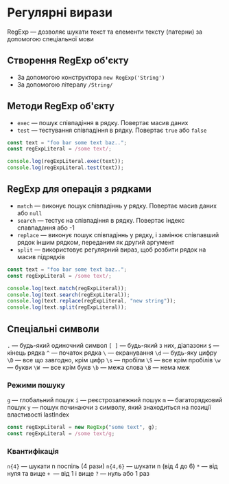 # Регулярні вирази

RegExp — дозволяє шукати текст та елементи тексту (патерни) за допомогою спеціальної мови

## Створення RegExp об'єкту

-   За допомогою конструктора `new RegExp('String')`
-   За допомогою літералу `/String/`

## Методи RegExp об'єкту

-   `exec` — пошук співпадіння в рядку. Повертає масив даних
-   `test` — тестування співпадіння в рядку. Повертає `true` або `false`

```js
const text = "foo bar some text baz..";
const regExpLiteral = /some text/;

console.log(regExpLiteral.exec(text));
console.log(regExpLiteral.test(text));
```

## RegExp для операція з рядками

-   `match` — виконує пошук співпадіннь у рядку. Повертає масив даних або `null`
-   `search` — тестує на співпадіння в рядку. Повертає індекс спавпадання або -1
-   `replace` — виконує пошук співпадіннь у рядку, і замінює співпавший рядок іншим рядком, переданим як другий аргумент
-   `split` — використовує регулярний вираз, щоб розбити рядок на масив підрядків

```js
const text = "foo bar some text baz..";
const regExpLiteral = /some text/;

console.log(text.match(regExpLiteral));
console.log(text.search(regExpLiteral));
console.log(text.replace(regExpLiteral, "new string"));
console.log(text.split(regExpLiteral));
```

## Спеціальні символи

`.` — будь-який одиночний символ
`[ ]` — будь-який з них, діапазони
`$` — кінець рядка
`^` — початок рядка
`\` — екранування
`\d` — будь-яку цифру
`\D` — все що завгодно, крім цифр
`\s` — пробіли
`\S` — все крім пробілів
`\w `— букви
`\W `— все крім букв
`\b` — межа слова
`\B` — нема меж

### Режими пошуку

`g` — глобальний пошук
`i` — реєстрозалежний пошук
`m` — багаторядковий пошук
`y` — пошук починаючи з символу, який знаходиться на позиції властивості lastIndex

```js
const regExpLiteral = new RegExp("some text", g);
const regExpLiteral = /some text/g;
```

### Квантифікація

`n{4}` — шукати n поспіль (4 рази)
`n{4,6}` — шукати n (від 4 до 6)
`*` — від нуля та вище
`+ `— від 1 і вище
`?` — нуль або 1 раз
